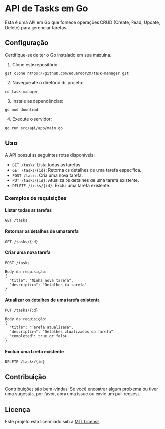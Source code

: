 # API de Tasks em Go

Esta é uma API em Go que fornece operações CRUD (Create, Read, Update, Delete) para gerenciar tarefas.

## Configuração

Certifique-se de ter o Go instalado em sua máquina.

1. Clone este repositório:

```shell
git clone https://github.com/eduardor2m/task-manager.git
```

2. Navegue até o diretório do projeto:

```shell
cd task-manager
```

3. Instale as dependências:

```shell
go mod download
```

4. Execute o servidor:

```shell
go run src/api/app/main.go
```

## Uso

A API possui as seguintes rotas disponíveis:

- `GET /tasks`: Lista todas as tarefas.
- `GET /tasks/{id}`: Retorna os detalhes de uma tarefa específica.
- `POST /tasks`: Cria uma nova tarefa.
- `PUT /tasks/{id}`: Atualiza os detalhes de uma tarefa existente.
- `DELETE /tasks/{id}`: Exclui uma tarefa existente.

### Exemplos de requisições

#### Listar todas as tarefas

```
GET /tasks
```

#### Retornar os detalhes de uma tarefa

```
GET /tasks/{id}
```

#### Criar uma nova tarefa

```
POST /tasks

Body da requisição:
{
  "title": "Minha nova tarefa",
  "description": "Detalhes da tarefa"
}
```

#### Atualizar os detalhes de uma tarefa existente

```
PUT /tasks/{id}

Body da requisição:
{
  "title": "Tarefa atualizada",
  "description": "Detalhes atualizados da tarefa"
  "completed": true or false
}
```

#### Excluir uma tarefa existente

```
DELETE /tasks/{id}
```

## Contribuição

Contribuições são bem-vindas! Se você encontrar algum problema ou tiver uma sugestão, por favor, abra uma issue ou envie um pull request.

## Licença

Este projeto está licenciado sob a [MIT License](LICENSE).
